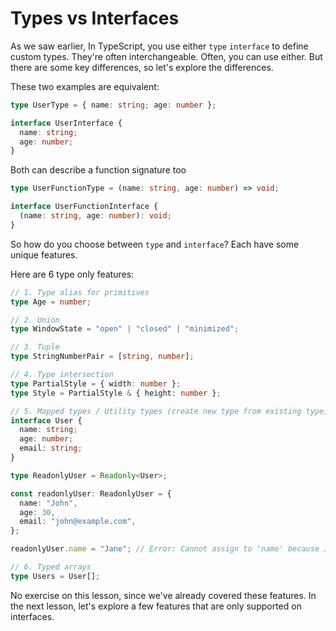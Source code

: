 # Types vs Interfaces

As we saw earlier, In TypeScript, you use either `type` `interface` to define custom types. They're often interchangeable. Often, you can use either. But there are some key differences, so let's explore the differences.

These two examples are equivalent:

```ts
type UserType = { name: string; age: number };

interface UserInterface {
  name: string;
  age: number;
}
```

Both can describe a function signature too

```ts
type UserFunctionType = (name: string, age: number) => void;

interface UserFunctionInterface {
  (name: string, age: number): void;
}
```

So how do you choose between `type` and `interface`? Each have some unique features.

Here are 6 type only features:

```ts
// 1. Type alias for primitives
type Age = number;

// 2. Union
type WindowState = "open" | "closed" | "minimized";

// 3. Tuple
type StringNumberPair = [string, number];

// 4. Type intersection
type PartialStyle = { width: number };
type Style = PartialStyle & { height: number };

// 5. Mapped types / Utility types (create new type from existing type)
interface User {
  name: string;
  age: number;
  email: string;
}

type ReadonlyUser = Readonly<User>;

const readonlyUser: ReadonlyUser = {
  name: "John",
  age: 30,
  email: "john@example.com",
};

readonlyUser.name = "Jane"; // Error: Cannot assign to 'name' because it's a readonly property.

// 6. Typed arrays
type Users = User[];
```

No exercise on this lesson, since we've already covered these features. In the next lesson, let's explore a few features that are only supported on interfaces.
